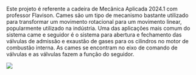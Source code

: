 Este projeto é referente a cadeira de Mecânica Aplicada 2024.1 com professor Flavison.
Cames são um tipo de mecanismo bastante utilizado para transformar um movimento rotacional para um movimento linear, popularmente utilizado na indústria.
Uma das aplicações mais comum do sistema came e seguidor é o sistema para abertura e fechamento das válvulas de admissão e exaustão de gases para os cilindros no motor de combustão interna. 
As cames se encontram no eixo de comando de válvulas e as válvulas fazem a função do seguidor.

<img src="/main/came_seguidor_exemplo1.gif">
